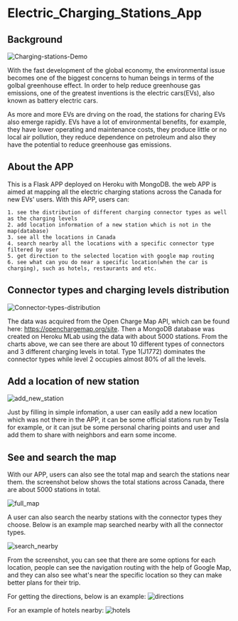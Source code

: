 # Electric_Charging_Stations_App

## Background

![Charging-stations-Demo](Electric_Charging_Stations/static/img/ChargingStation.jpg)

With the fast development of the global economy, the environmental issue becomes one of the biggest concerns to human beings in terms of the golbal greenhouse effect. In order to help reduce greenhouse gas emissions, one of the greatest inventions is the electric cars(EVs), also known as battery electric cars.

As more and more EVs are drving on the road, the stations for charing EVs also emerge rapidly. EVs have a lot of environmental benefits, for example, they have lower operating and maintenance costs, they produce little or no local air pollution, they reduce dependence on petroleum and also they have the potential to reduce greenhouse gas emissions.

## About the APP

This is a Flask APP deployed on Heroku with MongoDB. the web APP is aimed at mapping all the electric charging stations across the Canada for new EVs' users. With this APP, users can:

    1. see the distribution of different charging connector types as well as the charging levels
    2. add location information of a new station which is not in the map(database)
    3. see all the locations in Canada
    4. search nearby all the locations with a specific connector type filtered by user
    5. get direction to the selected location with google map routing
    6. see what can you do near a specific location(when the car is charging), such as hotels, restaurants and etc.

## Connector types and charging levels distribution

![Connector-types-distribution](Electric_Charging_Stations/static/img/connector_types_and_levels.PNG)

The data was acquired from the Open Charge Map API, which can be found here: https://openchargemap.org/site. Then a MongoDB database was created on Heroku MLab using the data with about 5000 stations. From the charts above, we can see there are about 10 different types of connectors and 3 different charging levels in total. Type 1(J1772) dominates the connector types while level 2 occupies almost 80% of all the levels.

## Add a location of new station

![add_new_station](Electric_Charging_Stations/static/img/add_location.PNG)

Just by filling in simple infomation, a user can easily add a new location which was not there in the APP, it can be some official stations run by Tesla for example, or it can jsut be some personal charing points and user and add them to share with neighbors and earn some income.

## See and search the map

With our APP, users can also see the total map and search the stations near them. the screenshot below shows the total stations across Canada, there are about 5000 stations in total.

![full_map](Electric_Charging_Stations/static/img/Full_map.PNG)

A user can also search the nearby stations with the connector types they choose. Below is an example map searched nearby  with all the connector types.

![search_nearby](Electric_Charging_Stations/static/img/search_nearby.PNG)

From the screenshot, you can see that there are some options for each location, people can see the navigation routing with the help of Google Map, and they can also see what's near the specific location so they can make better plans for their trip.

For getting the directions, below is an example:
![directions](Electric_Charging_Stations/static/img/Google_routing.PNG)

For an example of hotels nearby:
![hotels](Electric_Charging_Stations/static/img/hotels_nearby.PNG)
